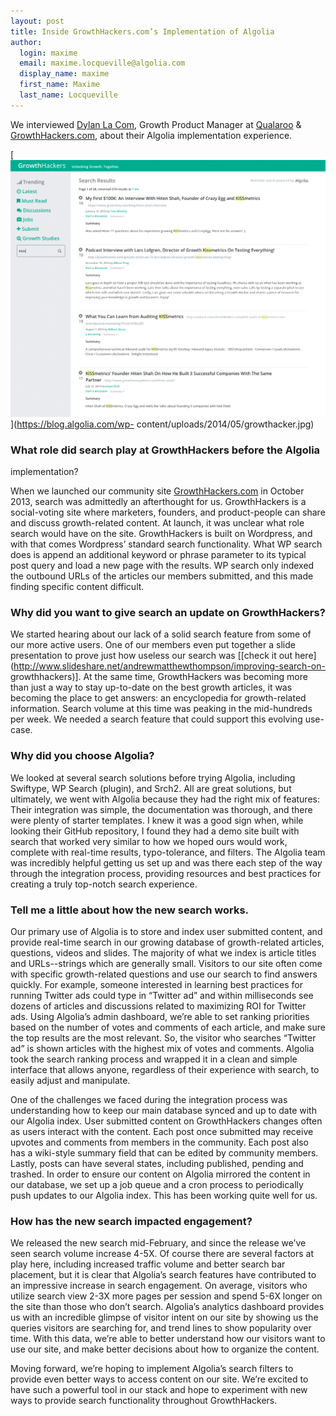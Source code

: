 ```yaml
---
layout: post
title: Inside GrowthHackers.com’s Implementation of Algolia
author:
  login: maxime
  email: maxime.locqueville@algolia.com
  display_name: maxime
  first_name: Maxime
  last_name: Locqueville
---
```


We interviewed [Dylan La Com](https://twitter.com/dylanLaCom), Growth Product
Manager at [Qualaroo](https://qualaroo.com) &
[GrowthHackers.com](http://growthhackers.com), about their Algolia
implementation experience.

[![growthacker](assets/growthacker.jpg)](https://blog.algolia.com/wp-
content/uploads/2014/05/growthacker.jpg)

### What role did search play at GrowthHackers before the Algolia
implementation?

When we launched our community site
[GrowthHackers.com](http://growthhackers.com/) in October 2013, search was
admittedly an afterthought for us. GrowthHackers is a social-voting site where
marketers, founders, and product-people can share and discuss growth-related
content. At launch, it was unclear what role search would have on the site.
GrowthHackers is built on Wordpress, and with that comes Wordpress’ standard
search functionality. What WP search does is append an additional keyword or
phrase parameter to its typical post query and load a new page with the
results. WP search only indexed the outbound URLs of the articles our members
submitted, and this made finding specific content difficult.

### Why did you want to give search an update on GrowthHackers?

We started hearing about our lack of a solid search feature from some of our
more active users. One of our members even put together a slide presentation
to prove just how useless our search was [[check it out
here](http://www.slideshare.net/andrewmatthewthompson/improving-search-on-
growthhackers)]. At the same time, GrowthHackers was becoming more than just a
way to stay up-to-date on the best growth articles, it was becoming the place
to get answers: an encyclopedia for growth-related information. Search volume
at this time was peaking in the mid-hundreds per week. We needed a search
feature that could support this evolving use-case.

### Why did you choose Algolia?

We looked at several search solutions before trying Algolia, including
Swiftype, WP Search (plugin), and Srch2. All are great solutions, but
ultimately, we went with Algolia because they had the right mix of features:
Their integration was simple, the documentation was thorough, and there were
plenty of starter templates. I knew it was a good sign when, while looking
their GitHub repository, I found they had a demo site built with search that
worked very similar to how we hoped ours would work, complete with real-time
results, typo-tolerance, and filters. The Algolia team was incredibly helpful
getting us set up and was there each step of the way through the integration
process, providing resources and best practices for creating a truly top-notch
search experience.

### Tell me a little about how the new search works.

Our primary use of Algolia is to store and index user submitted content, and
provide real-time search in our growing database of growth-related articles,
questions, videos and slides. The majority of what we index is article titles
and URLs--strings which are generally small. Visitors to our site often come
with specific growth-related questions and use our search to find answers
quickly. For example, someone interested in learning best practices for
running Twitter ads could type in “Twitter ad” and within milliseconds see
dozens of articles and discussions related to maximizing ROI for Twitter ads.
Using Algolia’s admin dashboard, we’re able to set ranking priorities based on
the number of votes and comments of each article, and make sure the top
results are the most relevant. So, the visitor who searches “Twitter ad” is
shown articles with the highest mix of votes and comments. Algolia took the
search ranking process and wrapped it in a clean and simple interface that
allows anyone, regardless of their experience with search, to easily adjust
and manipulate.

One of the challenges we faced during the integration process was
understanding how to keep our main database synced and up to date with our
Algolia index. User submitted content on GrowthHackers changes often as users
interact with the content. Each post once submitted may receive upvotes and
comments from members in the community. Each post also has a wiki-style
summary field that can be edited by community members. Lastly, posts can have
several states, including published, pending and trashed. In order to ensure
our content on Algolia mirrored the content in our database, we set up a job
queue and a cron process to periodically push updates to our Algolia index.
This has been working quite well for us.

### How has the new search impacted engagement?

We released the new search mid-February, and since the release we’ve seen
search volume increase 4-5X. Of course there are several factors at play here,
including increased traffic volume and better search bar placement, but it is
clear that Algolia’s search features have contributed to an impressive
increase in search engagement. On average, visitors who utilize search view
2-3X more pages per session and spend 5-6X longer on the site than those who
don’t search. Algolia’s analytics dashboard provides us with an incredible
glimpse of visitor intent on our site by showing us the queries visitors are
searching for, and trend lines to show popularity over time. With this data,
we’re able to better understand how our visitors want to use our site, and
make better decisions about how to organize the content.

Moving forward, we’re hoping to implement Algolia’s search filters to provide
even better ways to access content on our site. We’re excited to have such a
powerful tool in our stack and hope to experiment with new ways to provide
search functionality throughout GrowthHackers.

